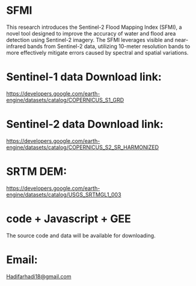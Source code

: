 # SFMI
This research introduces the Sentinel-2 Flood Mapping Index (SFMI), a novel tool designed to improve the accuracy of water and flood area detection using Sentinel-2 imagery.
The SFMI leverages visible and near-infrared bands from Sentinel-2 data, utilizing 10-meter resolution bands to more effectively mitigate errors caused by spectral and spatial variations.


# Sentinel-1 data Download link:
https://developers.google.com/earth-engine/datasets/catalog/COPERNICUS_S1_GRD

# Sentinel-2 data Download link:
https://developers.google.com/earth-engine/datasets/catalog/COPERNICUS_S2_SR_HARMONIZED

# SRTM DEM:
https://developers.google.com/earth-engine/datasets/catalog/USGS_SRTMGL1_003

# code + Javascript + GEE
The source code and data will be available for downloading.

# Email:
Hadifarhadi18@gmail.com
